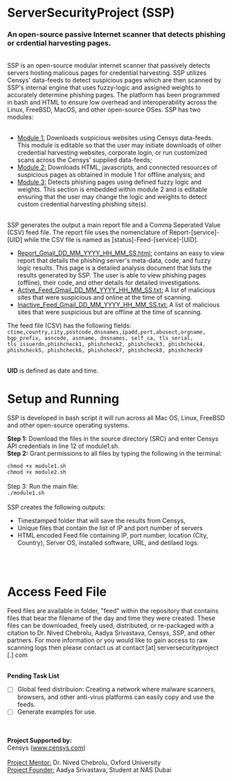 # ServerSecurityProject (SSP)
### An open-source passive Internet scanner that detects phishing or crdential harvesting pages.
<br>
SSP is an open-source modular internet scanner that passively detects servers hosting malicous pages for credential harvesting. SSP utilizes Censys' data-feeds to detect suspicious pages which are then scanned by SSP's internal engine that uses fuzzy-logic and assigned weights to accurately determine phishing pages. The platform has been programmed in bash and HTML to ensure low overhead and interoperability across the Linux, FreeBSD, MacOS, and other open-source OSes. SSP has two modules: <br><br>

* <ins>Module 1:</ins> Downloads suspicious websites using Censys data-feeds. This module is editable so that the user may initiate downloads of other credential harvesting websites, corporate login, or run customized scans across the Censys' supplied data-feeds;<br>
* <ins>Module 2:</ins> Downloads HTML, javascripts, and connected resources of suspicious pages as obtained in module 1 for offline analysis; and<br>
* <ins>Module 3:</ins> Detects phishing pages using defined fuzzy logic and weights. This section is embedded within module 2 and is editable ensuring that the user may change the logic and weights to detect custom credential harvesting phishing site(s).<br><br>

SSP generates the output a main report file and a Comma Seperated Value (CSV) feed file. The report file uses the nomenclature of Report-[service]-[UID] while the CSV file is named as [status]-Feed-[service]-[UID]. <br>

* <ins>Report_Gmail_DD_MM_YYYY_HH_MM_SS.html:</ins> contains an easy to view report that details the phishing server's meta-data, code, and fuzzy logic results. This page is a detailed analysis document that lists the results generated by SSP. The user is able to view phishing pages (offline), their code, and other details for detailed investigations.<br> 
* <ins>Active_Feed_Gmail_DD_MM_YYYY_HH_MM_SS.txt:</ins> A list of malicious sites that were suspicious and online at the time of scanning.<br>
* <ins>Inactive_Feed_Gmail_DD_MM_YYYY_HH_MM_SS.txt:</ins> A list of malicious sites that were suspicious but are offline at the time of scanning.<br>

The feed file (CSV) has the following fields:<br>
`ctime,country,city,postcode,dnsnames,ipadd,port,abusect,orgname, bgp_prefix, asncode, asnname, dnsnames, self_ca, tls_serial, tls_issuerdn,phishcheck1, phishcheck2, phishcheck3, phishcheck4, phishcheck5, phishcheck6, phishcheck7, phishcheck8, phishcheck9`<br><br>

**UID** is defined as date and time.<br>


# Setup and Running
SSP is developed in bash script it will run across all Mac OS, Linux, FreeBSD and other open-source operating systems.  

**Step 1:** Download the files in the source directory (SRC) and enter Censys API credentials in line 12 of module1.sh.<br>
**Step 2:** Grant permissions to all files by typing the following in the terminal:

`chmod +x module1.sh`<br>
`chmod +x module2.sh`<br>
<br>
Step 3: Run the main file:<br>
`./module1.sh`
<br><br>
SSP creates the following outputs:
- Timestamped folder that will save the results from Censys,
- Unique files that contain the list of IP and port number of servers
- HTML encoded Feed file containing IP, port number, location (City, Country), Server OS, installed software, URL, and detilaed logs.

<br><br>
# Access Feed File

Feed files are available in folder, "feed" within the repository that contains files that bear the filename of the day and time they were created. These files can be downloaded, freely used, distributed, or re-packaged with a citation to Dr. Nived Chebrolu, Aadya Srivastava, Censys, SSP, and other partners. For more information or you would like to gain access to raw scanning logs then please contact us at contact [at] serversecurityproject [.] com<br><br>

**Pending Task List**
- [ ] Global feed distribuion: Creating a network where malware scanners, browsers, and other anti-virus platforms can easily copy and use the feeds.
- [ ] Generate examples for use.

<br><br>
**Project Supported by:**<br>
Censys (www.censys.com)
<br><br>
<ins>Project Mentor:</ins>  Dr. Nived Chebrolu, Oxford University<br>
<ins>Project Founder:</ins> Aadya Srivastava, Student at NAS Dubai<br>
<br><br>
